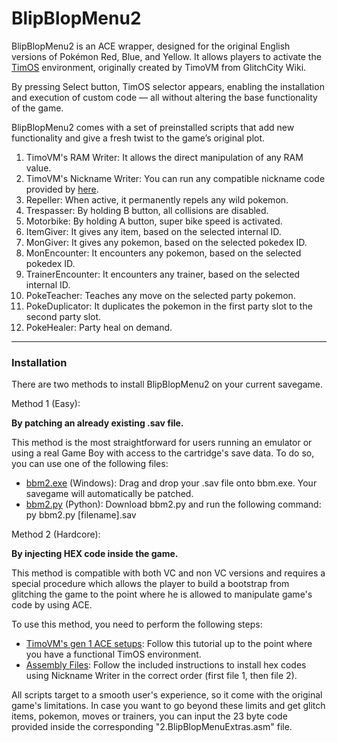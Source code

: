 # BlipBlopMenu2

BlipBlopMenu2 is an ACE wrapper, designed for the original English versions of Pokémon Red, Blue, and Yellow. It allows players to activate the [TimOS](https://glitchcity.wiki/wiki/Guides:Nickname_Writer_Codes#Installing_a_RAM_writer_environment_(TimOS)) environment, originally created by TimoVM from GlitchCity Wiki.

By pressing Select button, TimOS selector appears, enabling the installation and execution of custom code — all without altering the base functionality of the game.

BlipBlopMenu2 comes with a set of preinstalled scripts that add new functionality and give a fresh twist to the game’s original plot.
<ol> 
<li> TimoVM's RAM Writer: It allows the direct manipulation of any RAM value.</li>
<li> TimoVM's Nickname Writer: You can run any compatible nickname code provided by <a href="https://glitchcity.wiki/wiki/Guides:Nickname_Writer_Codes">here</a>.</li>
<li> Repeller: When active, it permanently repels any wild pokemon.</li>
<li> Trespasser: By holding B button, all collisions are disabled.</li>
<li> Motorbike: By holding A button, super bike speed is activated.</li>
<li> ItemGiver: It gives any item, based on the selected internal ID.</li>
<li> MonGiver: It gives any pokemon, based on the selected pokedex ID.</li>
<li> MonEncounter: It encounters any pokemon, based on the selected pokedex ID.</li>
<li> TrainerEncounter: It encounters any trainer, based on the selected internal ID.</li>
<li> PokeTeacher: Teaches any move on the selected party pokemon.</li>
<li> PokeDuplicator: It duplicates the pokemon in the first party slot to the second party slot.</li>
<li> PokeHealer: Party heal on demand.</li>
</ol>

----


### Installation

There are two methods to install BlipBlopMenu2 on your current savegame.

Method 1 (Easy):

**By patching an already existing .sav file.**

This method is the most straightforward for users running an emulator or using a real Game Boy with access to the cartridge's save data.
To do so, you can use one of the following files:
- [bbm2.exe](https://github.com/M4n0zz/BlipBlopMenu2/releases/download/patcher-v1.1/bbm2.exe) (Windows): Drag and drop your .sav file onto bbm.exe. Your savegame will automatically be patched.
- [bbm2.py](https://github.com/M4n0zz/BlipBlopMenu2/releases/download/patcher-v1.1/bbm2.py) (Python): Download bbm2.py and run the following command: py bbm2.py [filename].sav



Method 2 (Hardcore):

**By injecting HEX code inside the game.**

This method is compatible with both VC and non VC versions and requires a special procedure which allows the player to build a bootstrap from glitching the game to the point where he is allowed to manipulate game's code by using ACE.

To use this method, you need to perform the following steps:
- [TimoVM's gen 1 ACE setups](https://glitchcity.wiki/wiki/Guides:TimoVM%27s_gen_1_ACE_setups): Follow this tutorial up to the point where you have a functional TimOS environment.
- [Assembly Files](https://github.com/M4n0zz/BlipBlopMenu2/tree/main/Assembly%20files): Follow the included instructions to install hex codes using Nickname Writer in the correct order (first file 1, then file 2).

All scripts target to a smooth user's experience, so it come with the original game's limitations.
In case you want to go beyond these limits and get glitch items, pokemon, moves or trainers, you can input the 23 byte code provided inside the corresponding "2.BlipBlopMenuExtras.asm" file.

